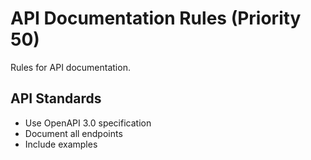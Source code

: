 # API Documentation Rules (Priority 50)

Rules for API documentation.

## API Standards
- Use OpenAPI 3.0 specification
- Document all endpoints
- Include examples
